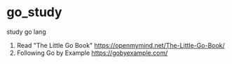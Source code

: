 # go_study
study go lang
1. Read "The Little Go Book" https://openmymind.net/The-Little-Go-Book/
2. Following Go by Example https://gobyexample.com/
